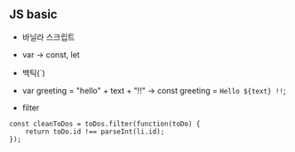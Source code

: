 ## JS basic
- 바닐라 스크립트
- var -> const, let

- 백틱(`)
- var greeting = "hello" + text + "!!" -> const greeting = `Hello ${text} !!`;


- filter
```
const cleanToDos = toDos.filter(function(toDo) {
    return toDo.id !== parseInt(li.id);
});
```  